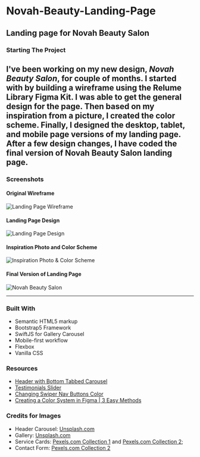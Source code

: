 # Novah-Beauty-Landing-Page

## Landing page for Novah Beauty Salon
### Starting The Project
I've been working on my new design, _Novah Beauty Salon_, for couple of months. I started with by building a wireframe using the Relume Library Figma Kit. I was able to get the general design for the page. 
Then based on my inspiration from a picture, I created the color scheme. Finally, I designed the desktop, tablet, and mobile page versions of my landing page. After a few design changes, I have coded the final version of Novah Beauty Salon landing page. 
----
### Screenshots
#### Original Wireframe
![Landing Page Wireframe](./images/Screenshots/NovahWireframe1.png)
#### Landing Page Design
![Landing Page Design](./images/Screenshots/NovahDesktopFigmaDesignDTMsmall.png)

#### Inspiration Photo and Color Scheme
![Inspiration Photo & Color Scheme](./images/Screenshots/NovahColorScheme.png)

#### Final Version of Landing Page
![Novah Beauty Salon](./images/Screenshots/NovahBeautyDesktopLive.png)

----
### Built With
- Semantic HTML5 markup
- Bootstrap5 Framework
- SwiftJS for Gallery Carousel
- Mobile-first  workflow
- Flexbox
- Vanilla CSS

### Resources
- [Header with Bottom Tabbed Carousel](https://www.tutorialrepublic.com/codelab.php?topic=bootstrap&file=carousel-with-tabbed-navigation)
- [Testimonials Slider](https://codingyaar.com/bootstrap-5-testimonial-slider/)
- [Changing Swiper Nav Buttons Color](https://oxygen4fun.supadezign.com/tips/swiperjs-tips-and-good-practice/#arrows)
- [Creating a Color System in Figma | 3 Easy Methods](https://www.youtube.com/watch?v=ZHhFWIq-viQ)

### Credits for Images
- Header Carousel: [Unsplash.com](https://unsplash.com/collections/X3gP2XVOchM/beautiful-black-women)
- Gallery: [Unsplash.com](https://unsplash.com/collections/X3gP2XVOchM/beautiful-black-women)
- Service Cards: [Pexels.com Collection 1](https://www.pexels.com/collections/people-black-people-0ilgzdh/) and [Pexels.com Collection 2](https://www.pexels.com/collections/business-backgrounds-ko8hxeg/);
- Contact Form: [Pexels.com Collection 2](https://www.pexels.com/collections/business-backgrounds-ko8hxeg/)

